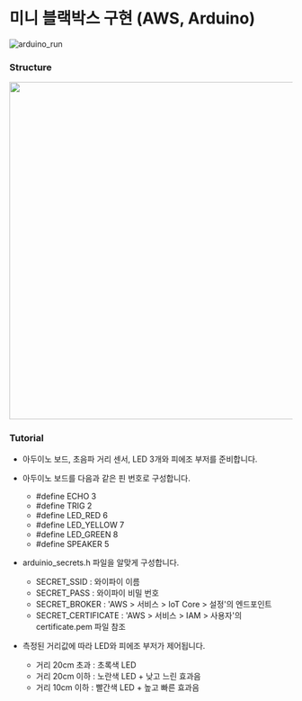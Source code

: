 # 미니 블랙박스 구현 (AWS, Arduino)

![arduino_run](https://user-images.githubusercontent.com/56067179/104873250-6e44cf80-5993-11eb-9951-de6ab21cbece.gif)


### Structure

<img src = "https://user-images.githubusercontent.com/56067179/104874295-ef04cb00-5995-11eb-94fa-f6fa496ca107.png" width = "600px">


### Tutorial

- 아두이노 보드, 초음파 거리 센서, LED 3개와 피에조 부저를 준비합니다.
- 아두이노 보드를 다음과 같은 핀 번호로 구성합니다.
  - #define ECHO 3
  - #define TRIG 2
  - #define LED_RED 6
  - #define LED_YELLOW 7
  - #define LED_GREEN 8
  - #define SPEAKER 5
  
- arduinio_secrets.h 파일을 알맞게 구성합니다.
  - SECRET_SSID : 와이파이 이름
  - SECRET_PASS : 와이파이 비밀 번호
  - SECRET_BROKER : 'AWS > 서비스 > IoT Core > 설정'의 엔드포인트
  - SECRET_CERTIFICATE : 'AWS > 서비스 > IAM > 사용자'의 certificate.pem 파일 참조
  
- 측정된 거리값에 따라 LED와 피에조 부저가 제어됩니다.
  - 거리 20cm 초과 : 초록색 LED
  - 거리 20cm 이하 : 노란색 LED + 낮고 느린 효과음
  - 거리 10cm 이하 : 빨간색 LED + 높고 빠른 효과음
